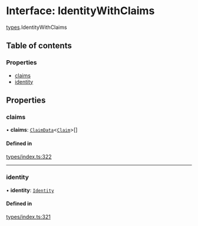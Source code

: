 # Interface: IdentityWithClaims

[types](../wiki/types).IdentityWithClaims

## Table of contents

### Properties

- [claims](../wiki/types.IdentityWithClaims#claims)
- [identity](../wiki/types.IdentityWithClaims#identity)

## Properties

### claims

• **claims**: [`ClaimData`](../wiki/types.ClaimData)<[`Claim`](../wiki/types#claim)\>[]

#### Defined in

[types/index.ts:322](https://github.com/PolymathNetwork/polymesh-sdk/blob/c6fe1be3/src/types/index.ts#L322)

___

### identity

• **identity**: [`Identity`](../wiki/api.entities.Identity.Identity)

#### Defined in

[types/index.ts:321](https://github.com/PolymathNetwork/polymesh-sdk/blob/c6fe1be3/src/types/index.ts#L321)
